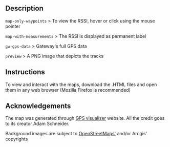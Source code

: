 ## Description

`map-only-waypoints` > To view the RSSI, hover or click using the mouse pointer

`map-with-measurements` > The RSSI is displayed as permanent label

`gw-gps-data` > Gateway's full GPS data

`preview` > A PNG image that depicts the tracks

## Instructions

To view and interact with the maps, download the .HTML files and open them in any web browser (Mozilla Firefox is recommended)

## Acknowledgements

The map was generated through [GPS visualizer](https://www.gpsvisualizer.com/) website. All the credit goes to its creator Adam Schneider.

Background images are subject to [OpenStreetMaps'](https://www.openstreetmap.org/copyright) and/or Arcgis' copyrights